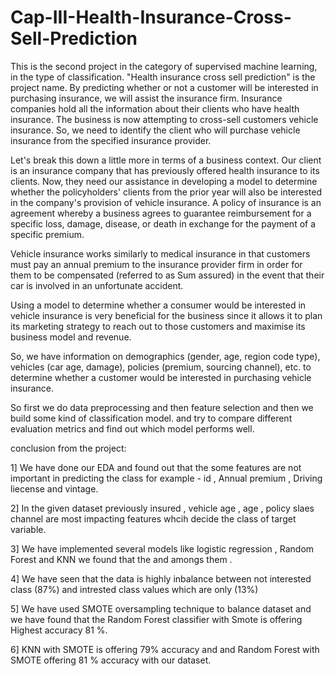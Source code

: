 # Cap-III-Health-Insurance-Cross-Sell-Prediction

This is the second project in the category of supervised machine learning, in the  type of classification. "Health insurance cross sell prediction" is the project name. By predicting whether or not a customer will be interested in purchasing insurance, we will assist the insurance firm. Insurance companies hold all the information about their clients who have health insurance. The business is now attempting to cross-sell customers vehicle insurance. So, we need to identify the client who will purchase vehicle insurance from the specified insurance provider.

Let's break this down a little more in terms of a business context. Our client is an insurance company that has previously offered health insurance to its clients. Now, they need our assistance in developing a model to determine whether the policyholders' clients from the prior year will also be interested in the company's provision of vehicle insurance. A policy of insurance is an agreement whereby a business agrees to guarantee reimbursement for a specific loss, damage, disease, or death in exchange for the payment of a specific premium.

Vehicle insurance works similarly to medical insurance in that customers must pay an annual premium to the insurance provider firm in order for them to be compensated (referred to as Sum assured) in the event that their car is involved in an unfortunate accident.

Using a model to determine whether a consumer would be interested in vehicle insurance is very beneficial for the business since it allows it to plan its marketing strategy to reach out to those customers and maximise its business model and revenue.

So, we have information on demographics (gender, age, region code type), vehicles (car age, damage), policies (premium, sourcing channel), etc. to determine whether a customer would be interested in purchasing vehicle insurance.

So first we  do data preprocessing and then  feature selection and then we  build some kind of classification model. and try to compare different evaluation metrics and find out which model performs well.


conclusion from the project:

1] We have done our EDA and found out that the some features are not important in predicting the class for example - id , Annual premium , Driving liecense and vintage.

2] In the given dataset previously insured , vehicle age , age , policy slaes channel are most impacting features whcih decide the class of target variable.

3] We have implemented several models like logistic regression , Random Forest  and KNN  we found that the and amongs them .

4] We have seen that the data is highly inbalance between not interested class (87%) and intrested class values which are only (13%)

5] We have used SMOTE oversampling technique to balance dataset and we have found that the Random Forest classifier with Smote is offering Highest accuracy 81 %.

6] KNN with SMOTE is offering 79% accuracy and and Random Forest with SMOTE offering 81 % accuracy with our dataset.
